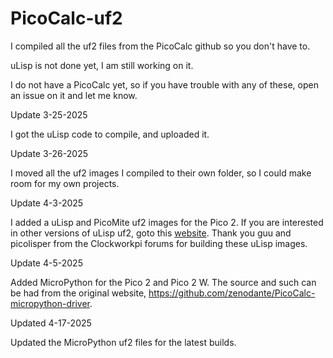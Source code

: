# PicoCalc-uf2
I compiled all the uf2 files from the PicoCalc github so you don't have to.

uLisp is not done yet, I am still working on it.

I do not have a PicoCalc yet, so if you have trouble with any of these, open an issue on it and let me know.

Update 3-25-2025

I got the uLisp code to compile, and uploaded it.

Update 3-26-2025

I moved all the uf2 images I compiled to their own folder, so I could make room for my own projects.

Update 4-3-2025

I added a uLisp and PicoMite uf2 images for the Pico 2. If you are interested in other versions of uLisp uf2, goto this [website](https://dev.metacircular.net/). Thank you guu and picolisper from the Clockworkpi forums for building these uLisp images.

Update 4-5-2025

Added MicroPython for the Pico 2 and Pico 2 W. The source and such can be had from the original website, https://github.com/zenodante/PicoCalc-micropython-driver.

Updated 4-17-2025

Updated the MicroPython uf2 files for the latest builds.
